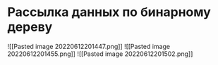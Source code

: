 # Рассылка данных по бинарному дереву
![[Pasted image 20220612201447.png]]
![[Pasted image 20220612201455.png]]
![[Pasted image 20220612201502.png]]